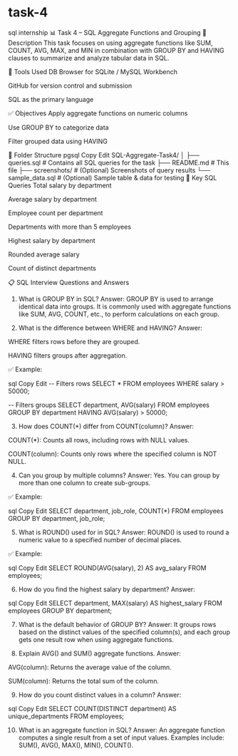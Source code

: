# task-4
sql internship
📊 Task 4 – SQL Aggregate Functions and Grouping
📝 Description
This task focuses on using aggregate functions like SUM, COUNT, AVG, MAX, and MIN in combination with GROUP BY and HAVING clauses to summarize and analyze tabular data in SQL.

🔧 Tools Used
DB Browser for SQLite / MySQL Workbench

GitHub for version control and submission

SQL as the primary language

✅ Objectives
Apply aggregate functions on numeric columns

Use GROUP BY to categorize data

Filter grouped data using HAVING

📁 Folder Structure
pgsql
Copy
Edit
SQL-Aggregate-Task4/
│
├── queries.sql            # Contains all SQL queries for the task
├── README.md              # This file
├── screenshots/           # (Optional) Screenshots of query results
└── sample_data.sql        # (Optional) Sample table & data for testing
📌 Key SQL Queries
Total salary by department

Average salary by department

Employee count per department

Departments with more than 5 employees

Highest salary by department

Rounded average salary

Count of distinct departments




📋 SQL Interview Questions and Answers 
1. What is GROUP BY in SQL?
Answer:
GROUP BY is used to arrange identical data into groups. It is commonly used with aggregate functions like SUM, AVG, COUNT, etc., to perform calculations on each group.




3. What is the difference between WHERE and HAVING?
Answer:

WHERE filters rows before they are grouped.

HAVING filters groups after aggregation.

✅ Example:

sql
Copy
Edit
-- Filters rows
SELECT * FROM employees WHERE salary > 50000;

-- Filters groups
SELECT department, AVG(salary) 
FROM employees 
GROUP BY department 
HAVING AVG(salary) > 50000;



3. How does COUNT(*) differ from COUNT(column)?
Answer:

COUNT(*): Counts all rows, including rows with NULL values.

COUNT(column): Counts only rows where the specified column is NOT NULL.



4. Can you group by multiple columns?
Answer:
Yes. You can group by more than one column to create sub-groups.

✅ Example:

sql
Copy
Edit
SELECT department, job_role, COUNT(*)
FROM employees
GROUP BY department, job_role;




5. What is ROUND() used for in SQL?
Answer:
ROUND() is used to round a numeric value to a specified number of decimal places.

✅ Example:

sql
Copy
Edit
SELECT ROUND(AVG(salary), 2) AS avg_salary FROM employees;



6. How do you find the highest salary by department?
Answer:

sql
Copy
Edit
SELECT department, MAX(salary) AS highest_salary
FROM employees
GROUP BY department;


7. What is the default behavior of GROUP BY?
Answer:
It groups rows based on the distinct values of the specified column(s), and each group gets one result row when using aggregate functions.



8. Explain AVG() and SUM() aggregate functions.
Answer:

AVG(column): Returns the average value of the column.

SUM(column): Returns the total sum of the column.



9. How do you count distinct values in a column?
Answer:

sql
Copy
Edit
SELECT COUNT(DISTINCT department) AS unique_departments
FROM employees;


10. What is an aggregate function in SQL?
Answer:
An aggregate function computes a single result from a set of input values.
Examples include: SUM(), AVG(), MAX(), MIN(), COUNT().

